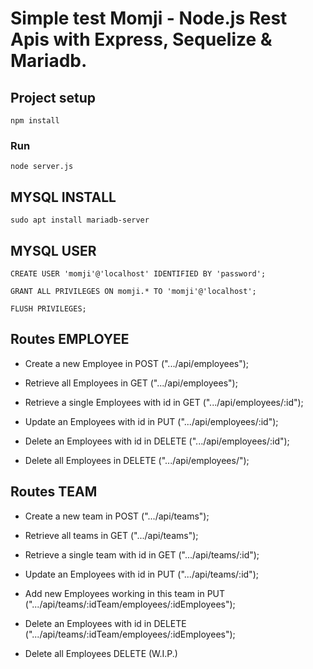 #  Simple test Momji - Node.js Rest Apis with Express, Sequelize & Mariadb.

## Project setup
```
npm install
```

### Run
```
node server.js
```
## MYSQL INSTALL
```
sudo apt install mariadb-server
```

## MYSQL USER
```
CREATE USER 'momji'@'localhost' IDENTIFIED BY 'password';

GRANT ALL PRIVILEGES ON momji.* TO 'momji'@'localhost';

FLUSH PRIVILEGES;

```
## Routes EMPLOYEE 
  * Create a new Employee in POST (".../api/employees");

  * Retrieve all Employees in GET (".../api/employees");

  * Retrieve a single Employees with id in GET  (".../api/employees/:id");

  * Update an Employees with id in PUT  (".../api/employees/:id");

  * Delete an Employees with id in DELETE  (".../api/employees/:id");

  * Delete all Employees in DELETE  (".../api/employees/");

## Routes TEAM

  * Create a new team in POST (".../api/teams");

  * Retrieve all teams in GET (".../api/teams");

  * Retrieve a single team with id in GET (".../api/teams/:id");

  * Update an Employees with id in PUT (".../api/teams/:id");

  * Add new Employees working in this team in PUT (".../api/teams/:idTeam/employees/:idEmployees");

  * Delete an Employees with id in DELETE (".../api/teams/:idTeam/employees/:idEmployees");

  * Delete all Employees DELETE (W.I.P.)